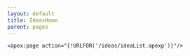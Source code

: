 ```yaml
---
layout: default
title: IdeasHome
parent: pages
---
```


```<apex:page action="{!URLFOR('/ideas/ideaList.apexp')}"/>```
